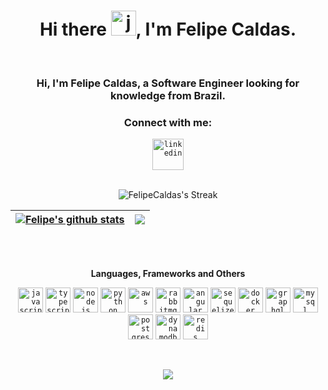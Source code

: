<h1 align="center">Hi there <img height="40" alt="javascript" src="https://cdn-icons-png.flaticon.com/512/5812/5812746.png">, I'm Felipe Caldas.</h1>
<br>
<h3 align="center">Hi, I'm Felipe Caldas, a Software Engineer looking for knowledge from Brazil.</h3>
<h3 align="center">Connect with me:</h3>
<div align="center">  
  <code><a href="https://www.linkedin.com/in/felipe-caldas-000/" target="_blank"><img src="https://cdn-icons-png.flaticon.com/512/3536/3536505.png" target="_blank" alt="linkedin" width="50"></a></code>
</div>
<br>

<div align="center"> 
  
 ![FelipeCaldas's Streak](https://github-readme-streak-stats.herokuapp.com/?user=felipecal&theme=tokyonight&hide_border=true&include_all_commits=true&count_private=true)

| <a href="https://github.com/felipecal/github-readme-stats"><img align="center" src="https://github-readme-stats.vercel.app/api?username=felipecal&show_icons=true&theme=tokyonight&include_all_commits=true&count_private=true&hide_border=true" alt="Felipe's github stats" /></a> | <a href="https://github.com/felipecal/github-readme-stats"><img align="center" src="https://github-readme-stats.vercel.app/api/top-langs/?username=felipecal&layout=compact&theme=tokyonight&hide_border=true" /></a> |
| ------------- | ------------- |
</div>

<br>
<br>
<div align="center"> 
  
**Languages, Frameworks and Others**
  
<code><img height="40" alt="javascript" src="https://cdn-icons-png.flaticon.com/128/5968/5968292.png"></code>
<code><img height="40" alt="typescript" src="https://cdn-icons-png.flaticon.com/128/5968/5968381.png"></code>
<code><img height="40" alt="nodejs" src="https://cdn-icons-png.flaticon.com/128/5968/5968322.png"></code>
<code><img height="40" alt="python" src="https://cdn-icons-png.flaticon.com/128/1387/1387537.png"></code>
<code><img height="40" alt="aws" src="https://cdn.jsdelivr.net/gh/devicons/devicon@latest/icons/amazonwebservices/amazonwebservices-original-wordmark.svg"></code>
<code><img height="40" alt="rabbitmq" src="https://cdn.jsdelivr.net/gh/devicons/devicon@latest/icons/rabbitmq/rabbitmq-original.svg"></code>
<code><img height="40" alt="angular" src="https://cdn.jsdelivr.net/gh/devicons/devicon@latest/icons/angular/angular-original.svg"></code>
<code><img height="40" alt="sequelize" src="https://cdn.iconscout.com/icon/free/png-256/sequelize-2-1175003.png"></code>
<code><img height="40" alt="docker" src="https://cdn-icons-png.flaticon.com/128/5969/5969059.png"></code>
<code><img height="40" alt="graphql" src="https://upload.wikimedia.org/wikipedia/commons/thumb/1/17/GraphQL_Logo.svg/512px-GraphQL_Logo.svg.png?20161105194737"></code>
<code><img height="40" alt="mysql" src="https://cdn-icons-png.flaticon.com/128/5968/5968313.png"></code> 
<code><img height="40" alt="postgres" src="https://cdn-icons-png.flaticon.com/128/5968/5968342.png"></code> 
<code><img height="40" alt="dynamodb" src="https://cdn.jsdelivr.net/gh/devicons/devicon@latest/icons/dynamodb/dynamodb-original.svg"></code> 
<code><img height="40" alt="redis" src="https://cdn.jsdelivr.net/gh/devicons/devicon@latest/icons/redis/redis-original.svg"></code> 

</div>

<br>

<p align="center"><img src=https://komarev.com/ghpvc/?username=felipecal&color=blueviolet></p>
